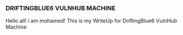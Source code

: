 ### DRIFTINGBLUE6 VULNHUB MACHINE

Hello all! i am mohamed! This is my WriteUp for DriftingBlue6 VulnHub Machine 